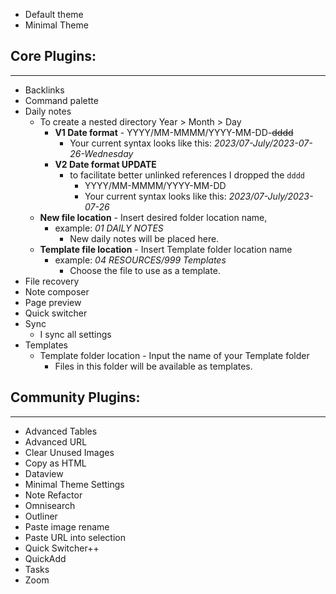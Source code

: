 
- Default theme
- Minimal Theme

## Core Plugins:
---
- Backlinks
- Command palette
- Daily notes
	- To create a nested directory Year > Month > Day 
		- **V1 Date format** - YYYY/MM-MMMM/YYYY-MM-DD-~~dddd~~
			- Your current syntax looks like this: *2023/07-July/2023-07-26-Wednesday*
		- **V2 Date format UPDATE**
			- to facilitate better unlinked references I dropped the `dddd`
				- YYYY/MM-MMMM/YYYY-MM-DD
				- Your current syntax looks like this: *2023/07-July/2023-07-26*
	- **New file location** - Insert desired folder location name, 
		- example: *01 DAILY NOTES*
			- New daily notes will be placed here.
	* **Template file location** - Insert Template folder location name
		* example: *04 RESOURCES/999 Templates*
			* Choose the file to use as a template.
- File recovery
- Note composer
- Page preview
- Quick switcher
- Sync
	- I sync all settings
- Templates
	- Template folder location - Input the name of your Template folder
		- Files in this folder will be available as templates.

## Community Plugins:
---
- Advanced Tables
- Advanced URL
- Clear Unused Images
- Copy as HTML
- Dataview
- Minimal Theme Settings
- Note Refactor
- Omnisearch
- Outliner
- Paste image rename
- Paste URL into selection
- Quick Switcher++
- QuickAdd
- Tasks
- Zoom

